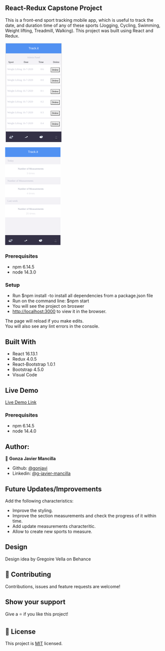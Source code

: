 ## React-Redux Capstone Project

This is a front-end sport tracking mobile app, which is useful to track the date, and duration time of any of these sports (Jogging, Cycling, Swimming, Weight lifting, Treadmill, Walking). This project was built using React and Redux.

![screenshot](./src/img/screenshot1.png)  

![screenshot](./src/img/screenshot2.png)



### Prerequisites
- npm 6.14.5
- node 14.3.0

### Setup

- Run $npm install   -to install all dependencies from a package.json file
- Run on the command line: $npm start
- You will see the project on broswer
- [http://localhost:3000](http://localhost:3000) to view it in the browser.

The page will reload if you make edits.<br />
You will also see any lint errors in the console.


## Built With

- React 16.13.1
- Redux 4.0.5
- React-Bootstrap 1.0.1
- Bootstrap 4.5.0
- Visual Code


## Live Demo

[Live Demo Link](https://sportstracking-front.herokuapp.com/)

### Prerequisites

- npm 6.14.5
- node 14.4.0


## Author:
👤 **Gonza Javier Mancilla**

- Github: [@gonjavi](https://github.com/gonjavi)
- Linkedin: [@g-javier-mancilla](https://www.linkedin.com/in/g-mancillla)

## Future Updates/Improvements

Add the following characteristics:

- Improve the styling.
- Improve the section measurements and check the progress of it within time.
- Add update measurements characteritic.
- Allow to create new sports to measure.

## Design

Design idea by Gregoire Vella on Behance

## 🤝 Contributing

Contributions, issues and feature requests are welcome!


## Show your support

Give a ⭐️ if you like this project!


## 📝 License

This project is [MIT](lic.url) licensed.
